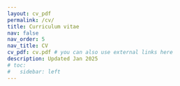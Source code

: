 ```yaml
---
layout: cv_pdf
permalink: /cv/
title: Curriculum vitae
nav: false
nav_order: 5
nav_title: CV
cv_pdf: cv.pdf # you can also use external links here
description: Updated Jan 2025
# toc:
#   sidebar: left
---
```

